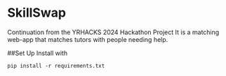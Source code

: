 # SkillSwap
Continuation from the YRHACKS 2024 Hackathon Project
It is a matching web-app that matches tutors with people needing help.

##Set Up
Install with 
```
pip install -r requirements.txt
```
